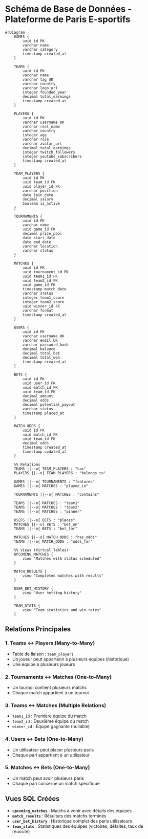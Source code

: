 # Schéma de Base de Données - Plateforme de Paris E-sportifs
<!-- Si vous souhaitez utiliser une db, allez dans le dosser db, et prennez le fichier qui correspond à votre besoin, script, db sqlite directement, peut importe ! vous êtes libre sur ce choix également. -->
<!-- Ceux qui ne savent pas quoi prendre, partez sur la db sqlite (le fichier en '.db') -->

```mermaid
erDiagram
    GAMES {
        uuid id PK
        varchar name
        varchar category
        timestamp created_at
    }

    TEAMS {
        uuid id PK
        varchar name
        varchar tag UK
        varchar country
        varchar logo_url
        integer founded_year
        decimal total_earnings
        timestamp created_at
    }

    PLAYERS {
        uuid id PK
        varchar username UK
        varchar real_name
        varchar country
        integer age
        varchar role
        varchar avatar_url
        decimal total_earnings
        integer twitch_followers
        integer youtube_subscribers
        timestamp created_at
    }

    TEAM_PLAYERS {
        uuid id PK
        uuid team_id FK
        uuid player_id FK
        varchar position
        date join_date
        decimal salary
        boolean is_active
    }

    TOURNAMENTS {
        uuid id PK
        varchar name
        uuid game_id FK
        decimal prize_pool
        date start_date
        date end_date
        varchar location
        varchar status
    }

    MATCHES {
        uuid id PK
        uuid tournament_id FK
        uuid team1_id FK
        uuid team2_id FK
        uuid game_id FK
        timestamp match_date
        varchar status
        integer team1_score
        integer team2_score
        uuid winner_id FK
        varchar format
        timestamp created_at
    }

    USERS {
        uuid id PK
        varchar username UK
        varchar email UK
        varchar password_hash
        decimal balance
        decimal total_bet
        decimal total_won
        timestamp created_at
    }

    BETS {
        uuid id PK
        uuid user_id FK
        uuid match_id FK
        uuid team_id FK
        decimal amount
        decimal odds
        decimal potential_payout
        varchar status
        timestamp placed_at
    }

    MATCH_ODDS {
        uuid id PK
        uuid match_id FK
        uuid team_id FK
        decimal odds
        timestamp created_at
        timestamp updated_at
    }

    %% Relations
    TEAMS ||--o{ TEAM_PLAYERS : "has"
    PLAYERS ||--o{ TEAM_PLAYERS : "belongs_to"

    GAMES ||--o{ TOURNAMENTS : "features"
    GAMES ||--o{ MATCHES : "played_in"

    TOURNAMENTS ||--o{ MATCHES : "contains"

    TEAMS ||--o{ MATCHES : "team1"
    TEAMS ||--o{ MATCHES : "team2"
    TEAMS ||--o{ MATCHES : "winner"

    USERS ||--o{ BETS : "places"
    MATCHES ||--o{ BETS : "bet_on"
    TEAMS ||--o{ BETS : "bet_for"

    MATCHES ||--o{ MATCH_ODDS : "has_odds"
    TEAMS ||--o{ MATCH_ODDS : "odds_for"

    %% Views (Virtual Tables)
    UPCOMING_MATCHES {
        view "Matches with status scheduled"
    }

    MATCH_RESULTS {
        view "Completed matches with results"
    }

    USER_BET_HISTORY {
        view "User betting history"
    }

    TEAM_STATS {
        view "Team statistics and win rates"
    }
```

## Relations Principales

### 1. **Teams ↔ Players** (Many-to-Many)

- Table de liaison : `team_players`
- Un joueur peut appartenir à plusieurs équipes (historique)
- Une équipe a plusieurs joueurs

### 2. **Tournaments ↔ Matches** (One-to-Many)

- Un tournoi contient plusieurs matchs
- Chaque match appartient à un tournoi

### 3. **Teams ↔ Matches** (Multiple Relations)

- `team1_id` : Première équipe du match
- `team2_id` : Deuxième équipe du match
- `winner_id` : Équipe gagnante (nullable)

### 4. **Users ↔ Bets** (One-to-Many)

- Un utilisateur peut placer plusieurs paris
- Chaque pari appartient à un utilisateur

### 5. **Matches ↔ Bets** (One-to-Many)

- Un match peut avoir plusieurs paris
- Chaque pari concerne un match spécifique

## Vues SQL Créées

- **`upcoming_matches`** : Matchs à venir avec détails des équipes
- **`match_results`** : Résultats des matchs terminés
- **`user_bet_history`** : Historique complet des paris utilisateurs
- **`team_stats`** : Statistiques des équipes (victoires, défaites, taux de réussite)

